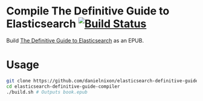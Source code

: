 Compile The Definitive Guide to Elasticsearch [![Build Status](https://travis-ci.org/danielnixon/elasticsearch-definitive-guide-compiler.svg?branch=master)](https://travis-ci.org/danielnixon/elasticsearch-definitive-guide-compiler)
=============================================
Build [The Definitive Guide to Elasticsearch](https://github.com/elastic/elasticsearch-definitive-guide) as an EPUB.

Usage
=====
```bash
git clone https://github.com/danielnixon/elasticsearch-definitive-guide-compiler.git
cd elasticsearch-definitive-guide-compiler
./build.sh # Outputs book.epub
```
